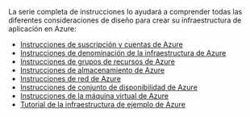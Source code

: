 La serie completa de instrucciones lo ayudará a comprender todas las diferentes consideraciones de diseño para crear su infraestructura de aplicación en Azure:

* [Instrucciones de suscripción y cuentas de Azure](../articles/virtual-machines/virtual-machines-linux-infrastructure-subscription-accounts-guidelines.md)
* [Instrucciones de denominación de la infraestructura de Azure](../articles/virtual-machines/virtual-machines-linux-infrastructure-naming-guidelines.md)
* [Instrucciones de grupos de recursos de Azure](../articles/virtual-machines/virtual-machines-linux-infrastructure-resource-groups-guidelines.md)
* [Instrucciones de almacenamiento de Azure](../articles/virtual-machines/virtual-machines-linux-infrastructure-storage-solutions-guidelines.md)
* [Instrucciones de red de Azure](../articles/virtual-machines/virtual-machines-linux-infrastructure-networking-guidelines.md)
* [Instrucciones de conjunto de disponibilidad de Azure](../articles/virtual-machines/virtual-machines-linux-infrastructure-availability-sets-guidelines.md)
* [Instrucciones de la máquina virtual de Azure](../articles/virtual-machines/virtual-machines-linux-infrastructure-virtual-machine-guidelines.md)
* [Tutorial de la infraestructura de ejemplo de Azure](../articles/virtual-machines/virtual-machines-linux-infrastructure-example.md)

<!---HONumber=AcomDC_0629_2016-->